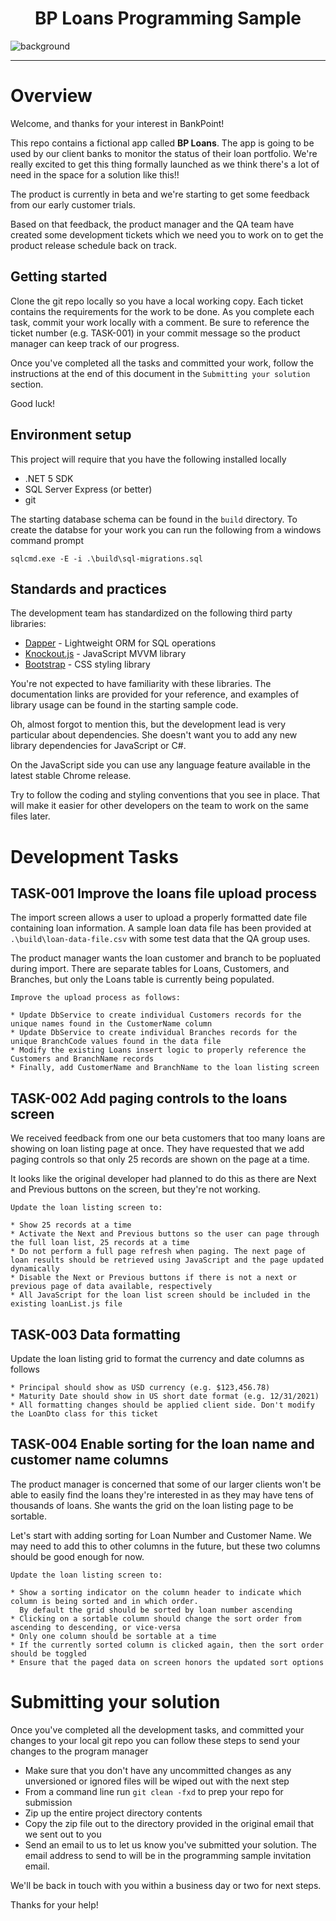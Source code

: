﻿<div>
  <h1 align="center">BP Loans Programming Sample</h1>
    <img
      alt="background"
      src="https://bankpointstaticfiles.z21.web.core.windows.net/images/BankPointHeaderConcepts03.jpg"
    />

</div>

<hr />

# Overview

Welcome, and thanks for your interest in BankPoint!

This repo contains a fictional app called **BP Loans**. The app is going to be used by our client banks to monitor
the status of their loan portfolio. We're really excited to get this thing formally launched as we think there's a lot of need in
the space for a solution like this!!

The product is currently in beta and we're starting to get some feedback from our early customer trials. 

Based on that feedback, the product manager and the QA team have created some development tickets which we need you to work on to get 
the product release schedule back on track.


## Getting started

Clone the git repo locally so you have a local working copy. Each ticket contains the requirements for the work to be done.
As you complete each task, commit your work locally with a comment. Be sure to reference the ticket number (e.g. TASK-001) 
in your commit message so the product manager can keep track of our progress.

Once you've completed all the tasks and committed your work, follow the instructions at the end of this document in the 
`Submitting your solution` section.

Good luck!


## Environment setup

This project will require that you have the following installed locally
 
* .NET 5 SDK
* SQL Server Express (or better)
* git 

The starting database schema can be found in the `build` directory. To create the databse for your work you
can run the following from a windows command prompt

```angular2html
sqlcmd.exe -E -i .\build\sql-migrations.sql
```

## Standards and practices

The development team has standardized on the following third party libraries:

* [Dapper](https://github.com/DapperLib/Dapper) - Lightweight ORM for SQL operations
* [Knockout.js](https://knockoutjs.com/) - JavaScript MVVM library
* [Bootstrap](https://getbootstrap.com/) - CSS styling library

You're not expected to have familiarity with these libraries. The documentation links are provided for your reference,
and examples of library usage can be found in the starting sample code.

Oh, almost forgot to mention this, but the development lead is very particular about dependencies. She doesn't want you
to add any new library dependencies for JavaScript or C#. 

On the JavaScript side you can use any language feature available in the latest stable Chrome release.  

Try to follow the coding and styling conventions that you see in place. That will make it easier for other developers
on the team to work on the same files later.


# Development Tasks

## TASK-001 Improve the loans file upload process

The import screen allows a user to upload a properly formatted date file containing loan information. 
A sample loan data file has been provided at `.\build\loan-data-file.csv` with some test data that the QA group uses. 

The product manager wants the loan customer and branch to be popluated during import. There are separate tables
for Loans, Customers, and Branches, but only the Loans table is currently being populated.

````angular2html
Improve the upload process as follows:

* Update DbService to create individual Customers records for the unique names found in the CustomerName column
* Update DbService to create individual Branches records for the unique BranchCode values found in the data file
* Modify the existing Loans insert logic to properly reference the Customers and BranchName records
* Finally, add CustomerName and BranchName to the loan listing screen
````


## TASK-002 Add paging controls to the loans screen

We received feedback from one our beta customers that too many loans are showing on loan listing page at once. 
They have requested that we add paging controls so that only 25 records are shown on the page at a time.

It looks like the original developer had planned to do this as there are Next and Previous buttons on the screen, but 
they're not working.

```angular2html
Update the loan listing screen to:

* Show 25 records at a time
* Activate the Next and Previous buttons so the user can page through the full loan list, 25 records at a time
* Do not perform a full page refresh when paging. The next page of loan results should be retrieved using JavaScript and the page updated dynamically
* Disable the Next or Previous buttons if there is not a next or previous page of data available, respectively
* All JavaScript for the loan list screen should be included in the existing loanList.js file
```

## TASK-003 Data formatting

Update the loan listing grid to format the currency and date columns as follows

```angular2html
* Principal should show as USD currency (e.g. $123,456.78)
* Maturity Date should show in US short date format (e.g. 12/31/2021)
* All formatting changes should be applied client side. Don't modify the LoanDto class for this ticket
```


## TASK-004 Enable sorting for the loan name and customer name columns

The product manager is concerned that some of our larger clients won't be able to easily find the loans they're
interested in as they may have tens of thousands of loans. She wants the grid on the loan listing page to be sortable.

Let's start with adding sorting for Loan Number and Customer Name. We may need to add this to other columns in the future,
but these two columns should be good enough for now.

```angular2html
Update the loan listing screen to:
 
* Show a sorting indicator on the column header to indicate which column is being sorted and in which order. 
  By default the grid should be sorted by loan number ascending
* Clicking on a sortable column should change the sort order from ascending to descending, or vice-versa
* Only one column should be sortable at a time
* If the currently sorted column is clicked again, then the sort order should be toggled
* Ensure that the paged data on screen honors the updated sort options
```


# Submitting your solution

Once you've completed all the development tasks, and committed your changes to your local git repo 
you can follow these steps to send your changes to the program manager

* Make sure that you don't have any uncommitted changes as any unversioned or ignored files will be wiped out with the next step
* From a command line run `git clean -fxd` to prep your repo for submission
* Zip up the entire project directory contents
* Copy the zip file out to the directory provided in the original email that we sent out to you
* Send an email to us to let us know you've submitted your solution. The email address to send to will be in the programming sample invitation email.

We'll be back in touch with you within a business day or two for next steps.

Thanks for your help!

